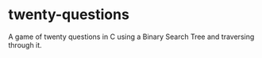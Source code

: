 # twenty-questions
A game of twenty questions in C using a Binary Search Tree and traversing through it.
